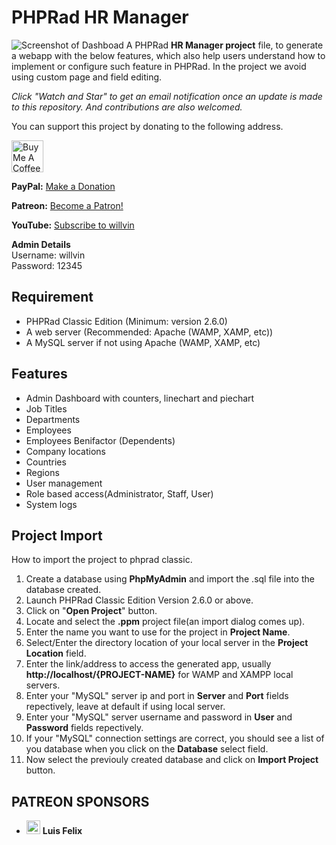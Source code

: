 # PHPRad HR Manager
![Screenshot of Dashboad](Screenshot(Dashboard).png)
A PHPRad <b>HR Manager project</b> file, to generate a webapp with the below features, which also help users understand how to implement or configure such feature in PHPRad. In the project we avoid using custom page and field editing.

*Click "Watch and Star" to get an email notification once an update is made to this repository. And contributions are also welcomed.*

You can support this project by donating to the following address.

<a href="https://www.buymeacoffee.com/GCWc1kS" target="_blank"><img src="https://cdn.buymeacoffee.com/buttons/default-orange.png" alt="Buy Me A Coffee" height="51px" ></a>

<strong>PayPal:</strong> <a href="https://paypal.me/willvin">Make a Donation</a>

<strong>Patreon:</strong> <a href="https://www.patreon.com/bePatron?u=25729924" data-patreon-widget-type="become-patron-button">Become a Patron!</a>

<strong>YouTube:</strong> <a href="https://www.youtube.com/channel/UCHCEiFFWcdcXhzgePJJtIZQ">Subscribe to willvin</a>


<b>Admin Details</b><br>
Username: willvin<br>
Password: 12345

## Requirement
- PHPRad Classic Edition (Minimum: version 2.6.0)
- A web server (Recommended: Apache (WAMP, XAMP, etc))
- A MySQL server if not using Apache (WAMP, XAMP, etc)

## Features
- Admin Dashboard with counters, linechart and piechart
- Job Titles
- Departments
- Employees
- Employees Benifactor (Dependents)
- Company locations
- Countries
- Regions
- User management
- Role based access(Administrator, Staff, User)
- System logs

## Project Import
How to import the project to phprad classic.
1. Create a database using <b>PhpMyAdmin</b> and import the .sql file into the database created.
2. Launch PHPRad Classic Edition Version 2.6.0 or above.
3. Click on "<b>Open Project</b>" button.
4. Locate and select the <b>.ppm</b> project file(an import dialog comes up).
5. Enter the name you want to use for the project in <b>Project Name</b>.
6. Select/Enter the directory location of your local server in the <b>Project Location</b> field.
7. Enter the link/address to access the generated app, usually <b>http://localhost/{PROJECT-NAME}</b> for WAMP and XAMPP local servers.
8. Enter your "MySQL" server ip and port in <b>Server</b> and <b>Port</b> fields repectively, leave at default if using local server.
9. Enter your "MySQL" server username and password in <b>User</b> and <b>Password</b> fields repectively.
10. If your "MySQL" connection settings are correct, you should see a list of you database when you click on the <b>Database</b> select field.
11. Now select the previouly created database and click on <b>Import Project</b> button.

## PATREON SPONSORS
- <img src="https://c10.patreonusercontent.com/3/eyJ3IjoyMDB9/patreon-media/p/user/26380597/2243dc068b9540a5bd6dfcb131f56357/1.png?token-time=2145916800&token-hash=n8EglcykRi935ojW4fX-zCqoQpHpOXdTlES1POmlWo0%3D"  alt="image" height="22" > <strong>Luis Felix</strong>
